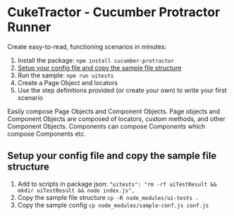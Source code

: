 # CukeTractor - Cucumber Protractor Runner

Create easy-to-read, functioning scenarios in minutes:

1. Install the package: `npm install cucumber-protractor`
2. [Setup your config file and copy the sample file structure](setup-your-config-file-and-copy-the-sample-file-structure)
3. Run the sample: `npm run uitests`
4. Create a Page Object and locators
5. Use the step definitions provided (or create your own) to write your first scenario

Easily compose Page Objects and Component Objects. Page objects and Component Objects are composed of locators, custom methods, and other Component Objects. Components can compose Components which compose Components etc.


## Setup your config file and copy the sample file structure

1. Add to scripts in package json: `"uitests": "rm -rf uiTestResult && mkdir uiTestResult && node index.js",`
2. Copy the sample file structure `cp -R node_modules/ui-tests .`
3. Copy the sample config `cp node_modules/sample-conf.js conf.js`